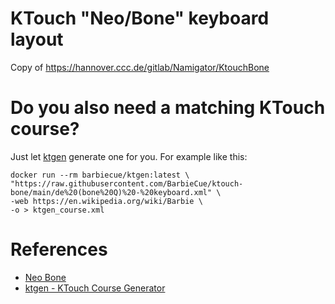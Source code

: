 # KTouch "Neo/Bone" keyboard layout

Copy of https://hannover.ccc.de/gitlab/Namigator/KtouchBone

# Do you also need a matching KTouch course?

Just let [ktgen](https://github.com/BarbieCue/ktgen) generate one for you. For example like this:

```shell
docker run --rm barbiecue/ktgen:latest \
"https://raw.githubusercontent.com/BarbieCue/ktouch-bone/main/de%20(bone%20Q)%20-%20keyboard.xml" \
-web https://en.wikipedia.org/wiki/Barbie \
-o > ktgen_course.xml
```

# References

- [Neo Bone](https://www.neo-layout.org/Layouts/bone/)
- [ktgen - KTouch Course Generator](https://github.com/BarbieCue/ktgen)
